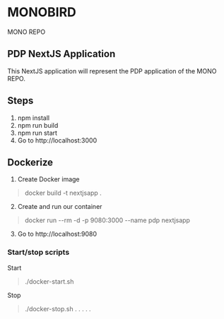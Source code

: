 # MONOBIRD

MONO REPO

## PDP NextJS Application

This NextJS application will represent the PDP application of the MONO REPO.

## Steps

1. npm install
2. npm run build
3. npm run start
4. Go to http://localhost:3000

## Dockerize

1. Create Docker image

> docker build -t nextjsapp .

2. Create and run our container

> docker run --rm -d -p 9080:3000 --name pdp nextjsapp

3. Go to http://localhost:9080

### Start/stop scripts

Start

> ./docker-start.sh

Stop

> ./docker-stop.sh
.
.
.
.
.
